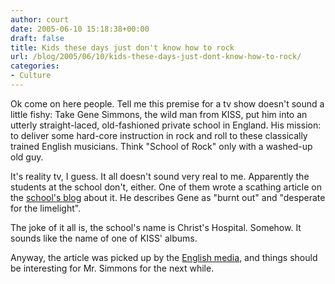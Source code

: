 ```yaml
---
author: court
date: 2005-06-10 15:18:38+00:00
draft: false
title: Kids these days just don't know how to rock
url: /blog/2005/06/10/kids-these-days-just-dont-know-how-to-rock/
categories:
- Culture
---
```


Ok come on here people.  Tell me this premise for a tv show doesn't sound a little fishy:  Take Gene Simmons, the wild man from KISS, put him into an utterly straight-laced, old-fashioned private school in England.  His mission: to deliver some hard-core instruction in rock and roll to these classically trained English musicians.  Think "School of Rock" only with a washed-up old guy.

It's reality tv, I guess.  It all doesn't sound very real to me.  Apparently the students at the school don't, either.  One of them wrote a scathing article on the [school's blog](http://www.20six.co.uk/housey/nextEntries/6ltth1couqoq) about it.  He describes Gene as "burnt out" and "desperate for the limelight".

The joke of it all is, the school's name is Christ's Hospital.  Somehow.  It sounds like the name of one of KISS' albums.

Anyway, the article was picked up by the [English media](http://education.guardian.co.uk/publicschools/story/0,12505,1503827,00.html?=rss), and things should be interesting for Mr. Simmons for the next while.
